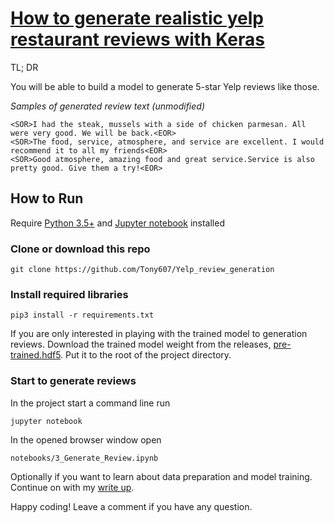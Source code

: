 # [How to generate realistic yelp restaurant reviews with Keras](https://www.dlology.com/blog/how-to-generate-realistic-yelp-restaurant-reviews-with-keras/)

TL; DR

You will be able to build a model to generate 5-star Yelp reviews like those.

_Samples of generated review text (unmodified)_
```
<SOR>I had the steak, mussels with a side of chicken parmesan. All were very good. We will be back.<EOR>
<SOR>The food, service, atmosphere, and service are excellent. I would recommend it to all my friends<EOR>
<SOR>Good atmosphere, amazing food and great service.Service is also pretty good. Give them a try!<EOR>
```
## How to Run
Require [Python 3.5+](https://www.python.org/ftp/python/3.6.4/python-3.6.4.exe) and [Jupyter notebook](https://jupyter.readthedocs.io/en/latest/install.html) installed
### Clone or download this repo
```
git clone https://github.com/Tony607/Yelp_review_generation
```
### Install required libraries
`pip3 install -r requirements.txt`

If you are only interested in playing with the trained model to generation reviews.
Download the trained model weight from the releases, [pre-trained.hdf5](https://github.com/Tony607/Yelp_review_generation/releases/download/V0.1/pre-trained.hdf5).
Put it to the root of the project directory.

### Start to generate reviews
In the project start a command line run
```
jupyter notebook
```
In the opened browser window open
```
notebooks/3_Generate_Review.ipynb
```

Optionally if you want to learn about data preparation and model training. Continue on with my [write up](https://www.dlology.com/blog/how-to-generate-realistic-yelp-restaurant-reviews-with-keras/).


Happy coding! Leave a comment if you have any question.